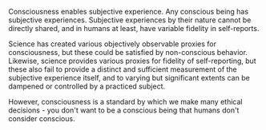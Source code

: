 Consciousness enables subjective experience. Any conscious being has subjective experiences. Subjective experiences by their nature cannot be directly shared, and in humans at least, have variable fidelity in self-reports.

Science has created various objectively observable proxies for consciousness, but these could be satisfied by non-conscious behavior. Likewise, science provides various proxies for fidelity of self-reporting, but these also fail to provide a distinct and sufficient measurement of the subjective experience itself, and to varying but significant extents can be dampened or controlled by a practiced subject.

However, consciousness is a standard by which we make many ethical decisions - you don't want to be a conscious being that humans don't consider conscious.    
